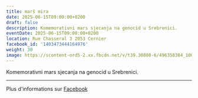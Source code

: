 ```yaml
---
title: marš mira
date: 2025-06-15T09:00:00+0200
draft: false
description: Komemorativni mars sjecanja na genocid u Srebrenici.
eventDate: 2025-06-15T09:00:00+0200
location: Rue Chasseral 3 2053 Cernier
facebook_id: '1403473444164976'
weight: 30
image: https://scontent-ord5-2.xx.fbcdn.net/v/t39.30808-6/496358384_1007574214836511_4806363768185633011_n.jpg?_nc_cat=102&ccb=1-7&_nc_sid=9e60e4&_nc_ohc=3JIlmG6o9hQQ7kNvwEsDM0P&_nc_oc=AdkRT8LzOQYC4rvDDG3brRUOsiXSNR427M_0Ql7wsWP-1LQguQJMzsKxrkpkqFSNghk&_nc_zt=23&_nc_ht=scontent-ord5-2.xx&edm=ABTKTjYEAAAA&_nc_gid=ptuU3mutXAv8ym6-9os5eA&_nc_tpa=Q5bMBQGXKW9vQYTfWiASWQfa0jBtrwCl7UKumX5JoVHiabKrnhoIwiNoYKpb9KEaKf-dp8Izwx_GYOZUEw&oh=00_Afdh7Ik6vIF8ANPKskkJFJW0UeE_zOBJnURgxsSkGlAB_w&oe=69034CAE
---
```


Komemorativni mars sjecanja na genocid u Srebrenici.

---

Plus d'informations sur [Facebook](https://facebook.com/events/1403473444164976)